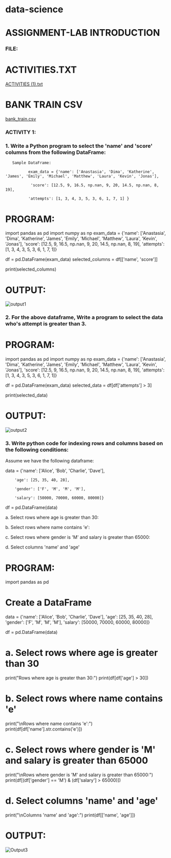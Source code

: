 # data-science 
# ASSIGNMENT-LAB INTRODUCTION


### FILE:
# ACTIVITIES.TXT
[ACTIVITIES (1).txt](https://github.com/user-attachments/files/16626767/ACTIVITIES.1.txt)



# BANK TRAIN CSV 
[bank_train.csv](https://github.com/user-attachments/files/16626768/bank_train.csv)


### ACTIVITY 1:

### 1. Write a Python program to select the 'name' and 'score' columns from the following DataFrame:

       Sample DataFrame:

              exam_data = {'name': ['Anastasia', 'Dima', 'Katherine', 'James', 'Emily', 'Michael', 'Matthew', 'Laura', 'Kevin', 'Jonas'],

               'score': [12.5, 9, 16.5, np.nan, 9, 20, 14.5, np.nan, 8, 19],

              'attempts': [1, 3, 4, 3, 5, 3, 6, 1, 7, 1] } 

 # PROGRAM:
import pandas as pd
import numpy as np
exam_data = {'name': ['Anastasia', 'Dima', 'Katherine', 'James', 'Emily', 'Michael', 'Matthew', 'Laura', 'Kevin', 'Jonas'],
             'score': [12.5, 9, 16.5, np.nan, 9, 20, 14.5, np.nan, 8, 19],
             'attempts': [1, 3, 4, 3, 5, 3, 6, 1, 7, 1]}

df = pd.DataFrame(exam_data)
selected_columns = df[['name', 'score']]

print(selected_columns)


# OUTPUT:
![output1](https://github.com/user-attachments/assets/af564a26-a4ce-4c52-9867-78ddc11cef4a)

### 2. For the above dataframe, Write a program to select the data who's attempt is greater than 3.

# PROGRAM:
import pandas as pd
import numpy as np
exam_data = {'name': ['Anastasia', 'Dima', 'Katherine', 'James', 'Emily', 'Michael', 'Matthew', 'Laura', 'Kevin', 'Jonas'],
             'score': [12.5, 9, 16.5, np.nan, 9, 20, 14.5, np.nan, 8, 19],
             'attempts': [1, 3, 4, 3, 5, 3, 6, 1, 7, 1]}

df = pd.DataFrame(exam_data)
selected_data = df[df['attempts'] > 3]

print(selected_data)

# OUTPUT:
![output2](https://github.com/user-attachments/assets/b6e7eb08-7845-4fc7-9653-bfb442c37518)


### 3. Write python code for indexing rows and columns based on the following conditions:

Assume we have the following dataframe:

data = {'name': ['Alice', 'Bob', 'Charlie', 'Dave'],

        'age': [25, 35, 40, 28],

        'gender': ['F', 'M', 'M', 'M'],

        'salary': [50000, 70000, 60000, 80000]}

df = pd.DataFrame(data)

a. Select rows where age is greater than 30:

b. Select rows where name contains 'e':

c. Select rows where gender is 'M' and salary is greater than 65000:

d. Select columns 'name' and 'age'

# PROGRAM:
import pandas as pd

# Create a DataFrame
data = {'name': ['Alice', 'Bob', 'Charlie', 'Dave'],
        'age': [25, 35, 40, 28],
        'gender': ['F', 'M', 'M', 'M'],
        'salary': [50000, 70000, 60000, 80000]}

df = pd.DataFrame(data)

# a. Select rows where age is greater than 30
print("Rows where age is greater than 30:")
print(df[df['age'] > 30])

# b. Select rows where name contains 'e'
print("\nRows where name contains 'e':")
print(df[df['name'].str.contains('e')])

# c. Select rows where gender is 'M' and salary is greater than 65000
print("\nRows where gender is 'M' and salary is greater than 65000:")
print(df[(df['gender'] == 'M') & (df['salary'] > 65000)])

# d. Select columns 'name' and 'age'
print("\nColumns 'name' and 'age':")
print(df[['name', 'age']])

# OUTPUT:
![Output3](https://github.com/user-attachments/assets/a1de6846-fbf1-43e4-8c66-9c3799c17e3b)
